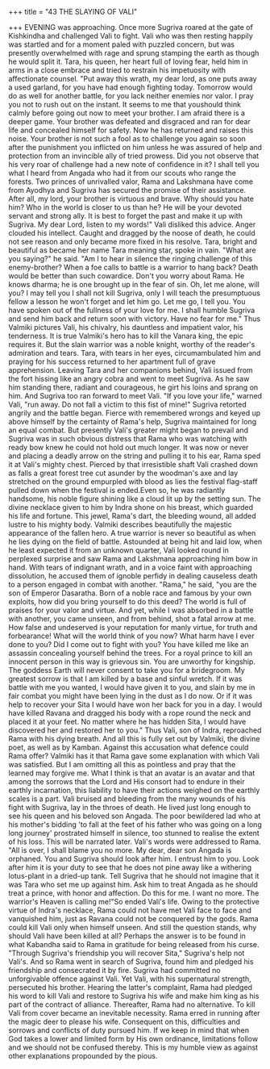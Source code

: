 +++
title = "43 THE SLAYING OF VALI"

+++
EVENING was approaching. Once
more Sugriva roared at the gate of
Kishkindha and challenged Vali to fight.
Vali who was then resting happily was
startled and for a moment paled with
puzzled concern, but was presently
overwhelmed with rage and sprung
stamping the earth as though he would
split it.
Tara, his queen, her heart full of loving
fear, held him in arms in a close embrace
and tried to restrain his impetuosity with
affectionate counsel. "Put away this wrath,
my dear lord, as one puts away a used
garland, for you have had enough fighting
today. Tomorrow would do as well for
another battle, for you lack neither
enemies nor valor. I pray you not to rush
out on the instant. It seems to me that youshould think calmly before going out now
to meet your brother. I am afraid there is a
deeper game. Your brother was defeated
and disgraced and ran for dear life and
concealed himself for safety. Now he has
returned and raises this noise. Your
brother is not such a fool as to challenge
you again so soon after the punishment
you inflicted on him unless he was
assured of help and protection from an
invincible ally of tried prowess. Did you
not observe that his very roar of challenge
had a new note of confidence in it? I shall
tell you what I heard from Angada who
had it from our scouts who range the
forests. Two princes of unrivalled valor,
Rama and Lakshmana have come from
Ayodhya and Sugriva has secured the
promise of their assistance. After all, my
lord, your brother is virtuous and brave.
Why should you hate him? Who in the
world is closer to us than he? He will be
your devoted servant and strong ally. It is
best to forget the past and make it up with
Sugriva. My dear Lord, listen to my
words!"
Vali disliked this advice. Anger
clouded his intellect. Caught and dragged
by the noose of death, he could not see
reason and only became more fixed in his
resolve.
Tara, bright and beautiful as became
her name Tara meaning star, spoke in
vain.
"What are you saying?" he said. "Am I
to hear in silence the ringing challenge of
this enemy-brother? When a foe calls to
battle is a warrior to hang back? Death
would be better than such cowardice.
Don't you worry about Rama. He knows
dharma; he is one brought up in the fear of
sin. Oh, let me alone, will you? I may tell
you I shall not kill Sugriva, only I will
teach the presumptuous fellow a lesson he
won't forget and let him go. Let me go, I
tell you. You have spoken out of the
fullness of your love for me. I shall
humble Sugriva and send him back and
return soon with victory. Have no fear for
me."
Thus Valmiki pictures Vali, his
chivalry, his dauntless and impatient
valor, his tenderness. It is true Valmiki's
hero has to kill the Vanara king, the epic
requires it. But the slain warrior was a
noble knight, worthy of the reader's
admiration and tears.
Tara, with tears in her eyes,
circumambulated him and praying for his
success returned to her apartment full of
grave apprehension. Leaving Tara and her
companions behind, Vali issued from the
fort hissing like an angry cobra and went
to meet Sugriva.
As he saw him standing there, radiant
and courageous, he girt his loins and
sprang on him. And Sugriva too ran
forward to meet Vali.
"If you love your life," warned Vali,
"run away. Do not fall a victim to this fist
of mine!"
Sugriva retorted angrily and the battle
began. Fierce with remembered wrongs
and keyed up above himself by the
certainty of Rama's help, Sugriva
maintained for long an equal combat. But
presently Vali's greater might began to
prevail and Sugriva was in such obvious
distress that Rama who was watching with
ready bow knew he could not hold out
much longer.
It was now or never and placing a
deadly arrow on the string and pulling it
to his ear, Rama sped it at Vali's mighty
chest. Pierced by that irresistible shaft
Vali crashed down as falls a great forest
tree cut asunder by the woodman's axe
and lay stretched on the ground
empurpled with blood as lies the festival
flag-staff pulled down when the festival is
ended.Even so, he was radiantly handsome,
his noble figure shining like a cloud lit up
by the setting sun. The divine necklace
given to him by Indra shone on his breast,
which guarded his life and fortune. This
jewel, Rama's dart, the bleeding wound,
all added lustre to his mighty body.
Valmiki
describes
beautifully
the
majestic appearance of the fallen hero. A
true warrior is never so beautiful as when
he lies dying on the field of battle.
Astounded at being hit and laid low,
when he least expected it from an
unknown quarter, Vali looked round in
perplexed surprise and saw Rama and
Lakshmana approaching him bow in hand.
With tears of indignant wrath, and in a
voice faint with approaching dissolution,
he accused them of ignoble perfidy in
dealing causeless death to a person
engaged in combat with another.
"Rama," he said, "you are the son of
Emperor Dasaratha. Born of a noble race
and famous by your own exploits, how
did you bring yourself to do this deed?
The world is full of praises for your valor
and virtue. And yet, while I was absorbed
in a battle with another, you came unseen,
and from behind, shot a fatal arrow at me.
How false and undeserved is your
reputation for manly virtue, for truth and
forbearance! What will the world think of
you now? What harm have I ever done to
you? Did I come out to fight with you?
You have killed me like an assassin
concealing yourself behind the trees. For a
royal prince to kill an innocent person in
this way is grievous sin. You are
unworthy for kingship. The goddess Earth
will never consent to take you for a
bridegroom. My greatest sorrow is that I
am killed by a base and sinful wretch. If it
was battle with me you wanted, I would
have given it to you, and slain by me in
fair combat you might have been lying in
the dust as I do now. Or if it was help to
recover your Sita I would have won her
back for you in a day. I would have killed
Ravana and dragged his body with a rope
round the neck and placed it at your feet.
No matter where he has hidden Sita, I
would have discovered her and restored
her to you."
Thus Vali, son of Indra, reproached
Rama with his dying breath. And all this
is fully set out by Valmiki, the divine
poet, as well as by Kamban. Against this
accusation what defence could Rama
offer? Valmiki has it that Rama gave
some explanation with which Vali was
satisfied. But I am omitting all this as
pointless and pray that the learned may
forgive me.
What I think is that an avatar is an
avatar and that among the sorrows that the
Lord and His consort had to endure in
their earthly incarnation, this liability to
have their actions weighed on the earthly
scales is a part. Vali bruised and bleeding
from the many wounds of his fight with
Sugriva, lay in the throes of death.
He lived just long enough to see his
queen and his beloved son Angada. The
poor bewildered lad who at his mother's
bidding 'to fall at the feet of his father who
was going on a long long journey'
prostrated himself in silence, too stunned
to realise the extent of his loss. This will
be narrated later. Vali's words were
addressed to Rama.
"All is over, I shall blame you no more.
My dear, dear son Angada is orphaned.
You and Sugriva should look after him. I
entrust him to you. Look after him it is
your duty to see that he does not pine
away like a withering lotus-plant in a
dried-up tank. Tell Sugriva that he should
not imagine that it was Tara who set me
up against him. Ask him to treat Angada
as he should treat a prince, with honor and
affection. Do this for me. I want no more.
The warrior's Heaven is calling me!"So ended Vali's life.
Owing to the protective virtue of
Indra's necklace, Rama could not have
met Vali face to face and vanquished him,
just as Ravana could not be conquered by
the gods. Rama could kill Vali only when
himself unseen. And still the question
stands, why should Vali have been killed
at all?
Perhaps the answer is to be found in
what Kabandha said to Rama in gratitude
for being released from his curse.
"Through Sugriva's friendship you will
recover Sita," Sugriva's help not Vali's.
And so Rama went in search of Sugriva,
found him and pledged his friendship and
consecrated it by fire. Sugriva had
committed
no
unforgivable
offence
against Vali. Yet Vali, with his
supernatural strength, persecuted his
brother.
Hearing the latter's complaint, Rama
had pledged his word to kill Vali and
restore to Sugriva his wife and make him
king as his part of the contract of alliance.
Thereafter, Rama had no alternative. To
kill Vali from cover became an inevitable
necessity. Rama erred in running after the
magic deer to please his wife.
Consequent on this, difficulties and
sorrows and conflicts of duty pursued
him. If we keep in mind that when God
takes a lower and limited form by His
own ordinance, limitations follow and we
should not be confused thereby. This is
my humble view as against other
explanations propounded by the pious.